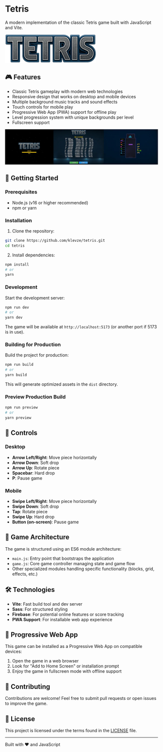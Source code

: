 # Tetris

A modern implementation of the classic Tetris game built with JavaScript and Vite.

![Tetris Logo](public/images/logo_small.webp)

## 🎮 Features

- Classic Tetris gameplay with modern web technologies
- Responsive design that works on desktop and mobile devices
- Multiple background music tracks and sound effects
- Touch controls for mobile play
- Progressive Web App (PWA) support for offline play
- Level progression system with unique backgrounds per level
- Fullscreen support

![Tetris Gameplay](public/images/gameplay.webp)


## 🚀 Getting Started

### Prerequisites

- Node.js (v16 or higher recommended)
- npm or yarn

### Installation

1. Clone the repository:

```bash
git clone https://github.com/klevze/tetris.git
cd tetris
```

2. Install dependencies:

```bash
npm install
# or
yarn
```

### Development

Start the development server:

```bash
npm run dev
# or
yarn dev
```

The game will be available at `http://localhost:5173` (or another port if 5173 is in use).

### Building for Production

Build the project for production:

```bash
npm run build
# or
yarn build
```

This will generate optimized assets in the `dist` directory.

### Preview Production Build

```bash
npm run preview
# or
yarn preview
```

## 🎹 Controls

### Desktop
- **Arrow Left/Right**: Move piece horizontally
- **Arrow Down**: Soft drop
- **Arrow Up**: Rotate piece
- **Spacebar**: Hard drop
- **P**: Pause game

### Mobile
- **Swipe Left/Right**: Move piece horizontally
- **Swipe Down**: Soft drop
- **Tap**: Rotate piece
- **Swipe Up**: Hard drop
- **Button (on-screen)**: Pause game

## 🧱 Game Architecture

The game is structured using an ES6 module architecture:
- `main.js`: Entry point that bootstraps the application
- `game.js`: Core game controller managing state and game flow
- Other specialized modules handling specific functionality (blocks, grid, effects, etc.)

## 🛠️ Technologies

- **Vite**: Fast build tool and dev server
- **Sass**: For structured styling
- **Firebase**: For potential online features or score tracking
- **PWA Support**: For installable web app experience

## 📱 Progressive Web App

This game can be installed as a Progressive Web App on compatible devices:
1. Open the game in a web browser
2. Look for "Add to Home Screen" or installation prompt
3. Enjoy the game in fullscreen mode with offline support

## 🤝 Contributing

Contributions are welcome! Feel free to submit pull requests or open issues to improve the game.

## 📝 License

This project is licensed under the terms found in the [LICENSE](LICENSE) file.

---

Built with ❤️ and JavaScript